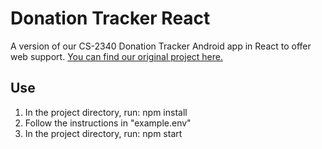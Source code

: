 # Donation Tracker React

A version of our CS-2340 Donation Tracker Android app in React to offer web support.
[You can find our original project here.](https://github.com/benmelnick/DonationTracker)


## Use
1. In the project directory, run: npm install
2. Follow the instructions in "example.env"
3. In the project directory, run: npm start
